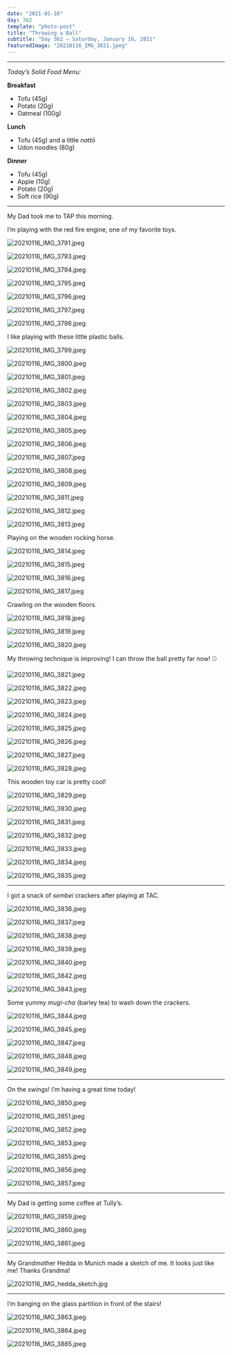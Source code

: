 ```yaml
---
date: "2021-01-16"
day: 362
template: "photo-post"
title: "Throwing a Ball"
subtitle: "Day 362 – Saturday, January 16, 2021"
featuredImage: "20210116_IMG_3821.jpeg"
---
```


<hr />

_Today’s Solid Food Menu:_

**Breakfast**

- Tofu (45g)
- Potato (20g)
- Oatmeal (100g)

**Lunch**

- Tofu (45g) and a little *nattō*
- Udon noodles (80g)

**Dinner**

- Tofu (45g)
- Apple (10g)
- Potato (20g)
- Soft rice (90g)

<hr />

My Dad took me to TAP this morning.

I’m playing with the red fire engine, one of my favorite toys.

![20210116_IMG_3791.jpeg](20210116_IMG_3791.jpeg)

![20210116_IMG_3793.jpeg](20210116_IMG_3793.jpeg)

![20210116_IMG_3794.jpeg](20210116_IMG_3794.jpeg)

![20210116_IMG_3795.jpeg](20210116_IMG_3795.jpeg)

![20210116_IMG_3796.jpeg](20210116_IMG_3796.jpeg)

![20210116_IMG_3797.jpeg](20210116_IMG_3797.jpeg)

![20210116_IMG_3798.jpeg](20210116_IMG_3798.jpeg)

I like playing with these little plastic balls.

![20210116_IMG_3799.jpeg](20210116_IMG_3799.jpeg)

![20210116_IMG_3800.jpeg](20210116_IMG_3800.jpeg)

![20210116_IMG_3801.jpeg](20210116_IMG_3801.jpeg)

![20210116_IMG_3802.jpeg](20210116_IMG_3802.jpeg)

![20210116_IMG_3803.jpeg](20210116_IMG_3803.jpeg)

![20210116_IMG_3804.jpeg](20210116_IMG_3804.jpeg)

![20210116_IMG_3805.jpeg](20210116_IMG_3805.jpeg)

![20210116_IMG_3806.jpeg](20210116_IMG_3806.jpeg)

![20210116_IMG_3807.jpeg](20210116_IMG_3807.jpeg)

![20210116_IMG_3808.jpeg](20210116_IMG_3808.jpeg)

![20210116_IMG_3809.jpeg](20210116_IMG_3809.jpeg)

![20210116_IMG_3811.jpeg](20210116_IMG_3811.jpeg)

![20210116_IMG_3812.jpeg](20210116_IMG_3812.jpeg)

![20210116_IMG_3813.jpeg](20210116_IMG_3813.jpeg)

Playing on the wooden rocking horse.

![20210116_IMG_3814.jpeg](20210116_IMG_3814.jpeg)

![20210116_IMG_3815.jpeg](20210116_IMG_3815.jpeg)

![20210116_IMG_3816.jpeg](20210116_IMG_3816.jpeg)

![20210116_IMG_3817.jpeg](20210116_IMG_3817.jpeg)

Crawling on the wooden floors.

![20210116_IMG_3818.jpeg](20210116_IMG_3818.jpeg)

![20210116_IMG_3819.jpeg](20210116_IMG_3819.jpeg)

![20210116_IMG_3820.jpeg](20210116_IMG_3820.jpeg)

My throwing technique is improving! I can throw the ball pretty far now! ⚾️

![20210116_IMG_3821.jpeg](20210116_IMG_3821.jpeg)

![20210116_IMG_3822.jpeg](20210116_IMG_3822.jpeg)

![20210116_IMG_3823.jpeg](20210116_IMG_3823.jpeg)

![20210116_IMG_3824.jpeg](20210116_IMG_3824.jpeg)

![20210116_IMG_3825.jpeg](20210116_IMG_3825.jpeg)

![20210116_IMG_3826.jpeg](20210116_IMG_3826.jpeg)

![20210116_IMG_3827.jpeg](20210116_IMG_3827.jpeg)

![20210116_IMG_3828.jpeg](20210116_IMG_3828.jpeg)

This wooden toy car is pretty cool!

![20210116_IMG_3829.jpeg](20210116_IMG_3829.jpeg)

![20210116_IMG_3830.jpeg](20210116_IMG_3830.jpeg)

![20210116_IMG_3831.jpeg](20210116_IMG_3831.jpeg)

![20210116_IMG_3832.jpeg](20210116_IMG_3832.jpeg)

![20210116_IMG_3833.jpeg](20210116_IMG_3833.jpeg)

![20210116_IMG_3834.jpeg](20210116_IMG_3834.jpeg)

![20210116_IMG_3835.jpeg](20210116_IMG_3835.jpeg)

<hr />

I got a snack of *sembei* crackers after playing at TAC.

![20210116_IMG_3836.jpeg](20210116_IMG_3836.jpeg)

![20210116_IMG_3837.jpeg](20210116_IMG_3837.jpeg)

![20210116_IMG_3838.jpeg](20210116_IMG_3838.jpeg)

![20210116_IMG_3839.jpeg](20210116_IMG_3839.jpeg)

![20210116_IMG_3840.jpeg](20210116_IMG_3840.jpeg)

![20210116_IMG_3842.jpeg](20210116_IMG_3842.jpeg)

![20210116_IMG_3843.jpeg](20210116_IMG_3843.jpeg)

Some yummy *mugi-cha* (barley tea) to wash down the crackers.

![20210116_IMG_3844.jpeg](20210116_IMG_3844.jpeg)

![20210116_IMG_3845.jpeg](20210116_IMG_3845.jpeg)

![20210116_IMG_3847.jpeg](20210116_IMG_3847.jpeg)

![20210116_IMG_3848.jpeg](20210116_IMG_3848.jpeg)

![20210116_IMG_3849.jpeg](20210116_IMG_3849.jpeg)

<hr />

On the swings! I’m having a great time today!

![20210116_IMG_3850.jpeg](20210116_IMG_3850.jpeg)

![20210116_IMG_3851.jpeg](20210116_IMG_3851.jpeg)

![20210116_IMG_3852.jpeg](20210116_IMG_3852.jpeg)

![20210116_IMG_3853.jpeg](20210116_IMG_3853.jpeg)

![20210116_IMG_3855.jpeg](20210116_IMG_3855.jpeg)

![20210116_IMG_3856.jpeg](20210116_IMG_3856.jpeg)

![20210116_IMG_3857.jpeg](20210116_IMG_3857.jpeg)

<hr />

My Dad is getting some coffee at Tully’s.

![20210116_IMG_3859.jpeg](20210116_IMG_3859.jpeg)

![20210116_IMG_3860.jpeg](20210116_IMG_3860.jpeg)

![20210116_IMG_3861.jpeg](20210116_IMG_3861.jpeg)

<hr />

My Grandmother Hedda in Munich made a sketch of me. It looks just like me! Thanks Grandma!

![20210116_IMG_hedda_sketch.jpg](20210116_IMG_hedda_sketch.jpg)

<hr />

I’m banging on the glass partition in front of the stairs!

![20210116_IMG_3863.jpeg](20210116_IMG_3863.jpeg)

![20210116_IMG_3864.jpeg](20210116_IMG_3864.jpeg)

![20210116_IMG_3865.jpeg](20210116_IMG_3865.jpeg)
